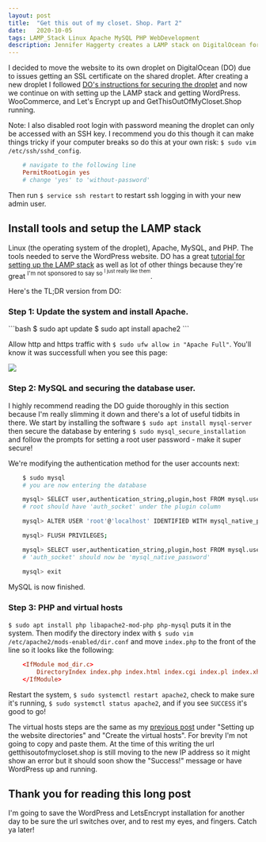 ```yaml
---
layout: post
title:  "Get this out of my closet. Shop. Part 2"
date:   2020-10-05
tags: LAMP_Stack Linux Apache MySQL PHP WebDevelopment
description: Jennifer Haggerty creates a LAMP stack on DigitalOcean for an upcoming WordPress website.
---
```


I decided to move the website to its own droplet on DigitalOcean (DO) due to issues getting an SSL certificate on the shared droplet. After creating a new droplet I followed <a href="https://www.digitalocean.com/community/tutorials/initial-server-setup-with-ubuntu-18-04">DO's instructions for securing the droplet</a> and now we continue on with setting up the LAMP stack and getting WordPress. WooCommerce, and Let's Encrypt up and GetThisOutOfMyCloset.Shop running.

Note: I also disabled root login with password meaning the droplet can only be accessed with an SSH key. I recommend you do this though it can make things tricky if your computer breaks so do this at your own risk: `$ sudo vim /etc/ssh/sshd_config`.
```conf
    # navigate to the following line
    PermitRootLogin yes
    # change 'yes' to 'without-password'
```

Then run `$ service ssh restart` to restart ssh logging in with your new admin user.

<h2>Install tools and setup the LAMP stack</h2>

Linux (the operating system of the droplet), Apache, MySQL, and PHP. The tools needed to serve the WordPress website. DO has a great <a href="https://www.digitalocean.com/community/tutorials/how-to-install-linux-apache-mysql-php-lamp-stack-ubuntu-18-04">tutorial for setting up the LAMP stack</a> as well as lot of other things because they're great <sup>I'm not sponsored to say so <sup>I just really like them</sup></sup>.

Here's the TL;DR version from DO:

<h3>Step 1: Update the system and install Apache.</h3>
```bash
    $ sudo apt update
    $ sudo apt install apache2
```

Allow http and https traffic with `$ sudo ufw allow in "Apache Full"`. You'll know it was successfull when you see this page:

<img src="{{ site.url }}/assets/apache_default.png">

<h3>Step 2: MySQL and securing the database user.</h3>

I highly recommend reading the DO guide thoroughly in this section because I'm really slimming it down and there's a lot of useful tidbits in there. We start by installing the software `$ sudo apt install mysql-server` then secure the database by entering `$ sudo mysql_secure_installation` and follow the prompts for setting a root user password - make it super secure!

We're modifying the authentication method for the user accounts next:
```sh
    $ sudo mysql 
    # you are now entering the database

    mysql> SELECT user,authentication_string,plugin,host FROM mysql.user;
    # root should have 'auth_socket' under the plugin column

    mysql> ALTER USER 'root'@'localhost' IDENTIFIED WITH mysql_native_password BY 'yourSuperSecureRootPassword';

    mysql> FLUSH PRIVILEGES;

    mysql> SELECT user,authentication_string,plugin,host FROM mysql.user;
    # 'auth_socket' should now be 'mysql_native_password'

    mysql> exit
```
MySQL is now finished.

<h3>Step 3: PHP and virtual hosts</h3>

`$ sudo apt install php libapache2-mod-php php-mysql` puts it in the system. Then modify the directory index with `$ sudo vim /etc/apache2/mods-enabled/dir.conf` and move `index.php` to the front of the line so it looks like the following:
```conf
    <IfModule mod_dir.c>
        DirectoryIndex index.php index.html index.cgi index.pl index.xhtml index.htm
    </IfModule>
```

Restart the system, `$ sudo systemctl restart apache2`, check to make sure it's running, `$ sudo systemctl status apache2`, and if you see `SUCCESS` it's good to go!

The virtual hosts steps are the same as my <a href="{{ site.url }}/2020/10/03/Get-this-out-of-my-closet-shop.html">previous post</a> under "Setting up the website directories" and "Create the virtual hosts". For brevity I'm not going to copy and paste them. At the time of this writing the url getthisoutofmycloset.shop is still moving to the new IP address so it might show an error but it should soon show the "Success!" message or have WordPress up and running. 

<h2>Thank you for reading this long post</h2>

I'm going to save the WordPress and LetsEncrypt installation for another day to be sure the url switches over, and to rest my eyes, and fingers. Catch ya later!